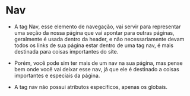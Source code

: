# Nav

 - A tag Nav, esse elemento de navegação, vai servir para representar uma seção da nossa página que vai apontar para outras páginas, geralmente é usada dentro da header, e não necessariamente devam todos os links de sua página estar dentro de uma tag nav, é mais destinada para coisas importantes do site.

- Porém, você pode sim ter mais de um nav na sua página, mas pense bem onde você vai deixar esse nav, já que ele é destinado a coisas importantes e especiais da página.

- A tag nav não possui atributos específicos, apenas os globais.